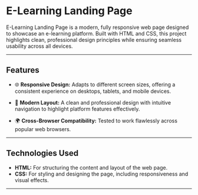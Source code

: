 # E-Learning Landing Page

E-Learning Landing Page is a modern, fully responsive web page designed to showcase an e-learning platform. Built with HTML and CSS, this project highlights clean, professional design principles while ensuring seamless usability across all devices.

---

## Features

  - 🌐 **Responsive Design:** Adapts to different screen sizes, offering a consistent experience on desktops, tablets, and mobile devices.

  - 🎨 **Modern Layout:** A clean and professional design with intuitive navigation to highlight platform features effectively.

  - 🌍 **Cross-Browser Compatibility:** Tested to work flawlessly across popular web browsers.

---

## Technologies Used

  - **HTML:** For structuring the content and layout of the web page.
  - **CSS:** For styling and designing the page, including responsiveness and visual effects.

---